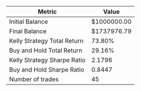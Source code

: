 | Metric | Value |
| --- | --- |
| Initial Balance | $1000000.00 |
| Final Balance | $1737976.79 |
| Kelly Strategy Total Return | 73.80% |
| Buy and Hold Total Return | 29.16% |
| Kelly Strategy Sharpe Ratio | 2.1796 |
| Buy and Hold Sharpe Ratio | 0.8447 |
| Number of trades | 45 |
